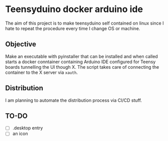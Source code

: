 # Teensyduino docker arduino ide
The aim of this project is to make teensyduino self contained on linux since I hate to repeat the procedure every time I change OS or machine.

## Objective
Make an executable with pyinstaller that can be installed and when called starts a docker conntainer containing Arduino IDE configured for Teensy boards tunnelling the UI though X.
The script takes care of connecting the container to the X server via `xauth`.

## Distribution 
I am planning to automate the distribution process via CI/CD stuff.

## TO-DO
- [ ] .desktop entry
- [ ] an icon 
